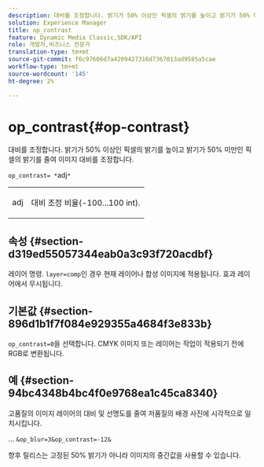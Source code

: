 ```yaml
---
description: 대비를 조정합니다. 밝기가 50% 이상인 픽셀의 밝기를 높이고 밝기가 50% 미만인 픽셀의 밝기를 줄여 이미지 대비를 조정합니다.
solution: Experience Manager
title: op_contrast
feature: Dynamic Media Classic,SDK/API
role: 개발자,비즈니스 전문가
translation-type: tm+mt
source-git-commit: f6c97606d7a4209427316d7367013ad9585a5cae
workflow-type: tm+mt
source-wordcount: '145'
ht-degree: 2%

---
```



# op_contrast{#op-contrast}

대비를 조정합니다. 밝기가 50% 이상인 픽셀의 밝기를 높이고 밝기가 50% 미만인 픽셀의 밝기를 줄여 이미지 대비를 조정합니다.

`op_contrast= *`adj`*`

<table id="simpletable_8246802C74424A68A7A2EA5B50A89D42"> 
 <tr class="strow"> 
  <td class="stentry"> <p><span class="varname"> adj</span> </p> </td> 
  <td class="stentry"> <p>대비 조정 비율(-100...100 int). </p></td> 
 </tr> 
</table>

## 속성 {#section-d319ed55057344eab0a3c93f720acdbf}

레이어 명령. `layer=comp`인 경우 현재 레이어나 합성 이미지에 적용됩니다. 효과 레이어에서 무시됩니다.

## 기본값 {#section-896d1b1f7f084e929355a4684f3e833b}

`op_contrast=0`을 선택합니다. CMYK 이미지 또는 레이어는 작업이 적용되기 전에 RGB로 변환됩니다.

## 예 {#section-94bc4348b4bc4f0e9768ea1c45ca8340}

고품질의 이미지 레이어의 대비 및 선명도를 줄여 저품질의 배경 사진에 시각적으로 일치시킵니다.

… `&op_blur=3&op_contrast=-12&`

향후 릴리스는 고정된 50% 밝기가 아니라 이미지의 중간값을 사용할 수 있습니다.

